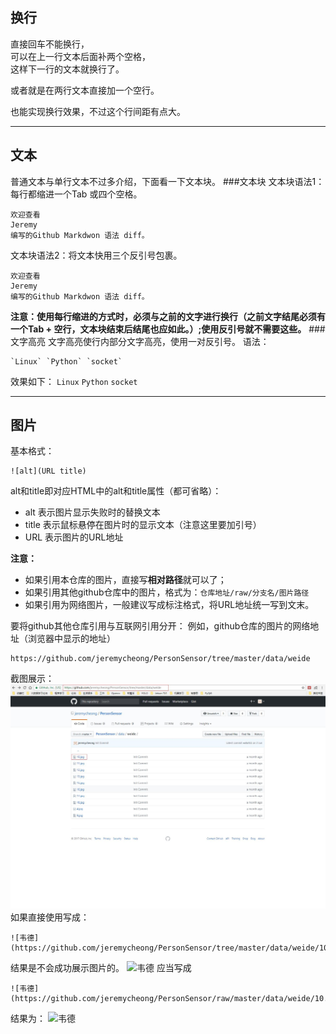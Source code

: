 ## 换行
直接回车不能换行，  
可以在上一行文本后面补两个空格，  
这样下一行的文本就换行了。

或者就是在两行文本直接加一个空行。

也能实现换行效果，不过这个行间距有点大。  	

---
## 文本
普通文本与单行文本不过多介绍，下面看一下文本块。
###文本块
文本块语法1：每行都缩进一个Tab 或四个空格。	

	欢迎查看
	Jeremy
	编写的Github Markdwon 语法 diff。	
	
文本块语法2：将文本快用三个反引号包裹。
```
欢迎查看
Jeremy
编写的Github Markdwon 语法 diff。
```
**注意：使用每行缩进的方式时，必须与之前的文字进行换行（之前文字结尾必须有一个Tab + 空行，文本块结束后结尾也应如此。）;使用反引号就不需要这些。**
###文字高亮
文字高亮使行内部分文字高亮，使用一对反引号。
语法：
```
`Linux` `Python` `socket`
```
效果如下：
`Linux` `Python` `socket`	

---
## 图片
基本格式：
```
![alt](URL title)
```
alt和title即对应HTML中的alt和title属性（都可省略）：	

- alt 表示图片显示失败时的替换文本
- title 表示鼠标悬停在图片时的显示文本（注意这里要加引号）
- URL 表示图片的URL地址	

**注意：**	
 
* 如果引用本仓库的图片，直接写**相对路径**就可以了；
* 如果引用其他github仓库中的图片，格式为：`仓库地址/raw/分支名/图片路径`
* 如果引用为网络图片，一般建议写成标注格式，将URL地址统一写到文末。	

要将github其他仓库引用与互联网引用分开：
例如，github仓库的图片的网络地址（浏览器中显示的地址）
```
https://github.com/jeremycheong/PersonSensor/tree/master/data/weide
```
截图展示：
![](img/github仓库图片引用.jpg)	
如果直接使用写成：
```
![韦德](https://github.com/jeremycheong/PersonSensor/tree/master/data/weide/10.jpg)
```
结果是不会成功展示图片的。
![韦德](https://github.com/jeremycheong/PersonSensor/tree/master/data/weide/10.jpg)
应当写成
```
![韦德](https://github.com/jeremycheong/PersonSensor/raw/master/data/weide/10.jpg)
```
结果为：
![韦德](https://github.com/jeremycheong/PersonSensor/raw/master/data/weide/10.jpg)	


